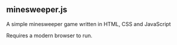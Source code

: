 ## minesweeper.js
A simple minesweeper game written in HTML, CSS and JavaScript

Requires a modern browser to run.
